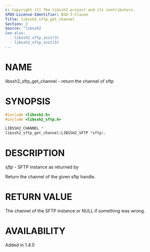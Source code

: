 ```yaml
---
c: Copyright (C) The libssh2 project and its contributors.
SPDX-License-Identifier: BSD-3-Clause
Title: libssh2_sftp_get_channel
Section: 3
Source: "libssh2
See-also:
  - libssh2_sftp_init(3)
  - libssh2_sftp_init(3)
---
```


# NAME

libssh2_sftp_get_channel - return the channel of sftp

# SYNOPSIS

~~~c
#include <libssh2.h>
#include <libssh2_sftp.h>

LIBSSH2_CHANNEL *
libssh2_sftp_get_channel(LIBSSH2_SFTP *sftp);
~~~

# DESCRIPTION

*sftp* - SFTP instance as returned by

Return the channel of the given sftp handle.

# RETURN VALUE

The channel of the SFTP instance or NULL if something was wrong.

# AVAILABILITY

Added in 1.4.0
